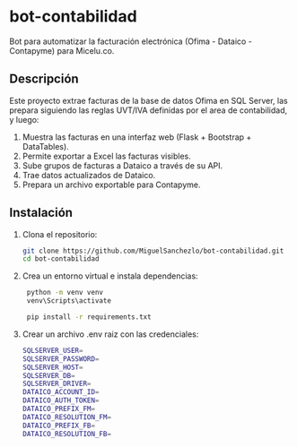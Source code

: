 # bot-contabilidad

Bot para automatizar la facturación electrónica (Ofima - Dataico - Contapyme) para Micelu.co.

## Descripción

Este proyecto extrae facturas de la base de datos Ofima en SQL Server, las prepara siguiendo las reglas UVT/IVA definidas por el area de contabilidad, y luego:

1. Muestra las facturas en una interfaz web (Flask + Bootstrap + DataTables).
2. Permite exportar a Excel las facturas visibles.
3. Sube grupos de facturas a Dataico a través de su API.
4. Trae datos actualizados de Dataico.
5. Prepara un archivo exportable para Contapyme.

## Instalación

1. Clona el repositorio:
   ```bash
   git clone https://github.com/MiguelSanchezlo/bot-contabilidad.git
   cd bot-contabilidad

2. Crea un entorno virtual e instala dependencias:
   ```bash
    python -m venv venv
    venv\Scripts\activate

    pip install -r requirements.txt

4. Crear un archivo .env raiz con las credenciales:
   ```bash
   SQLSERVER_USER=
   SQLSERVER_PASSWORD=
   SQLSERVER_HOST=
   SQLSERVER_DB=
   SQLSERVER_DRIVER=
   DATAICO_ACCOUNT_ID=
   DATAICO_AUTH_TOKEN=
   DATAICO_PREFIX_FM=
   DATAICO_RESOLUTION_FM=
   DATAICO_PREFIX_FB=
   DATAICO_RESOLUTION_FB=
